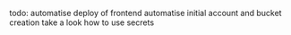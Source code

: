todo:
automatise deploy of frontend
automatise initial account and bucket creation
take a look how to use secrets
